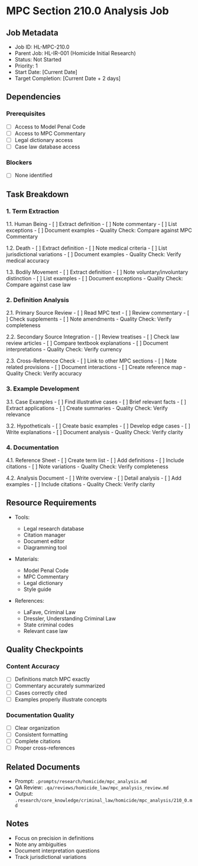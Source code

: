 # MPC Section 210.0 Analysis Job

## Job Metadata
- Job ID: HL-MPC-210.0
- Parent Job: HL-IR-001 (Homicide Initial Research)
- Status: Not Started
- Priority: 1
- Start Date: [Current Date]
- Target Completion: [Current Date + 2 days]

## Dependencies
### Prerequisites
- [ ] Access to Model Penal Code
- [ ] Access to MPC Commentary
- [ ] Legal dictionary access
- [ ] Case law database access

### Blockers
- [ ] None identified

## Task Breakdown

### 1. Term Extraction
1.1. Human Being
    - [ ] Extract definition
    - [ ] Note commentary
    - [ ] List exceptions
    - [ ] Document examples
    - Quality Check: Compare against MPC Commentary

1.2. Death
    - [ ] Extract definition
    - [ ] Note medical criteria
    - [ ] List jurisdictional variations
    - [ ] Document examples
    - Quality Check: Verify medical accuracy

1.3. Bodily Movement
    - [ ] Extract definition
    - [ ] Note voluntary/involuntary distinction
    - [ ] List examples
    - [ ] Document exceptions
    - Quality Check: Compare against case law

### 2. Definition Analysis
2.1. Primary Source Review
    - [ ] Read MPC text
    - [ ] Review commentary
    - [ ] Check supplements
    - [ ] Note amendments
    - Quality Check: Verify completeness

2.2. Secondary Source Integration
    - [ ] Review treatises
    - [ ] Check law review articles
    - [ ] Compare textbook explanations
    - [ ] Document interpretations
    - Quality Check: Verify currency

2.3. Cross-Reference Check
    - [ ] Link to other MPC sections
    - [ ] Note related provisions
    - [ ] Document interactions
    - [ ] Create reference map
    - Quality Check: Verify accuracy

### 3. Example Development
3.1. Case Examples
    - [ ] Find illustrative cases
    - [ ] Brief relevant facts
    - [ ] Extract applications
    - [ ] Create summaries
    - Quality Check: Verify relevance

3.2. Hypotheticals
    - [ ] Create basic examples
    - [ ] Develop edge cases
    - [ ] Write explanations
    - [ ] Document analysis
    - Quality Check: Verify clarity

### 4. Documentation
4.1. Reference Sheet
    - [ ] Create term list
    - [ ] Add definitions
    - [ ] Include citations
    - [ ] Note variations
    - Quality Check: Verify completeness

4.2. Analysis Document
    - [ ] Write overview
    - [ ] Detail analysis
    - [ ] Add examples
    - [ ] Include citations
    - Quality Check: Verify clarity

## Resource Requirements
- Tools:
  - Legal research database
  - Citation manager
  - Document editor
  - Diagramming tool

- Materials:
  - Model Penal Code
  - MPC Commentary
  - Legal dictionary
  - Style guide

- References:
  - LaFave, Criminal Law
  - Dressler, Understanding Criminal Law
  - State criminal codes
  - Relevant case law

## Quality Checkpoints
### Content Accuracy
- [ ] Definitions match MPC exactly
- [ ] Commentary accurately summarized
- [ ] Cases correctly cited
- [ ] Examples properly illustrate concepts

### Documentation Quality
- [ ] Clear organization
- [ ] Consistent formatting
- [ ] Complete citations
- [ ] Proper cross-references

## Related Documents
- Prompt: `.prompts/research/homicide/mpc_analysis.md`
- QA Review: `.qa/reviews/homicide_law/mpc_analysis_review.md`
- Output: `.research/core_knowledge/criminal_law/homicide/mpc_analysis/210_0.md`

## Notes
- Focus on precision in definitions
- Note any ambiguities
- Document interpretation questions
- Track jurisdictional variations 